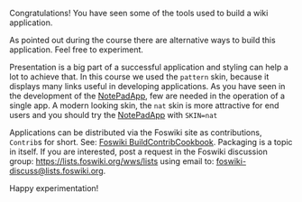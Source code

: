  Congratulations! You have seen some of the tools used to build a wiki application.

 As pointed out during the course there are alternative ways to build this application. Feel free to experiment.

 Presentation is a big part of a successful application and styling can help a lot to achieve that. In this course we used the `pattern` skin, because it displays many links useful in developing applications. As you have seen in the development of the [NotePadApp](NotePadApp.html "Create this topic"), few are needed in the operation of a single app. A modern looking skin, the `nat` skin is more attractive for end users and you should try the [NotePadApp](NotePadApp.html "Create this topic") with `SKIN=nat`

 Applications can be distributed via the Foswiki site as contributions, `Contrib`s for short. See: [Foswiki BuildContribCookbook](https://foswiki.org/Development.BuildContribCookbook). Packaging is a topic in itself. If you are interested, post a request in the Foswiki discussion group: <https://lists.foswiki.org/wws/lists> using email to: [foswiki-discuss@lists.foswiki.org](mailto:foswiki-discuss@lists.foswiki.org).

 Happy experimentation!

